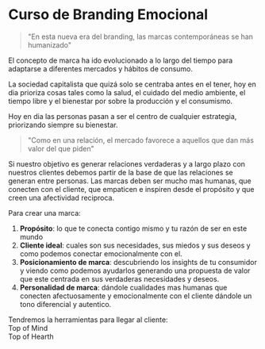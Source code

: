 # Curso de Branding Emocional

> "En esta nueva era del branding, las marcas contemporáneas se han humanizado"

El concepto de marca ha ido evolucionado a lo largo del tiempo para adaptarse a diferentes mercados y hábitos de consumo.

La sociedad capitalista que quizá solo se centraba antes en el tener, hoy en dia prioriza cosas tales como la salud, el cuidado del medio ambiente, el tiempo libre y el bienestar por sobre la producción y el consumismo.

Hoy en dia las personas pasan a ser el centro de cualquier estrategia, priorizando siempre su bienestar.

> "Como en una relación, el mercado favorece a aquellos que dan más valor del que piden"

Si nuestro objetivo es generar relaciones verdaderas y a largo plazo con nuestros clientes debemos partir de la base de que las relaciones se generan entre personas. Las marcas deben ser mucho mas humanas, que conecten con el cliente, que empaticen e inspiren desde el propósito y que creen una afectividad reciproca.

Para crear una marca:

1. **Propósito**: lo que te conecta contigo mismo y tu razón de ser en este mundo
2. **Cliente ideal**: cuales son sus necesidades, sus miedos y sus deseos y como podemos conectar emocionalmente con el.
3. **Posicionamiento de marca**: descubriendo los insights de tu consumidor y viendo como podemos ayudarlos generando una propuesta de valor que este centrada en sus verdaderas necesidades y deseos.
4. **Personalidad de marca**: dándole cualidades mas humanas que conecten afectuosamente y emocionalmente con el cliente dándole un tono diferencial y autentico.

Tendremos la herramientas para llegar al cliente:  
Top of Mind  
Top of Hearth